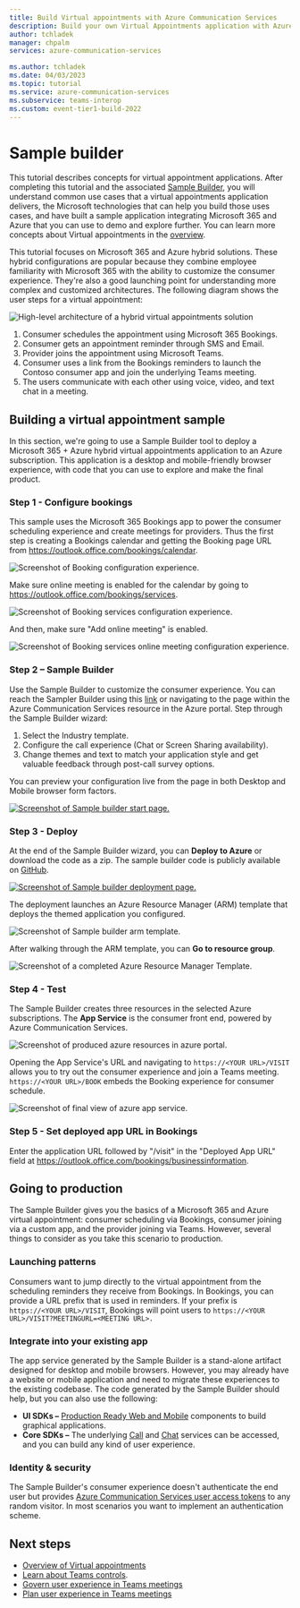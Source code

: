 ```yaml
---
title: Build Virtual appointments with Azure Communication Services
description: Build your own Virtual Appointments application with Azure Communication Services
author: tchladek
manager: chpalm
services: azure-communication-services

ms.author: tchladek
ms.date: 04/03/2023
ms.topic: tutorial
ms.service: azure-communication-services
ms.subservice: teams-interop
ms.custom: event-tier1-build-2022
---
```


# Sample builder

This tutorial describes concepts for virtual appointment applications. After completing this tutorial and the associated [Sample Builder](https://aka.ms/acs-sample-builder), you will understand common use cases that a virtual appointments application delivers, the Microsoft technologies that can help you build those uses cases, and have built a sample application integrating Microsoft 365 and Azure that you can use to demo and explore further. You can learn more concepts about Virtual appointments in the [overview](./overview.md).

This tutorial focuses on Microsoft 365 and Azure hybrid solutions. These hybrid configurations are popular because they combine employee familiarity with Microsoft 365 with the ability to customize the consumer experience. They're also a good launching point for understanding more complex and customized architectures. The following diagram shows the user steps for a virtual appointment:

![High-level architecture of a hybrid virtual appointments solution](../media/virtual-visits/virtual-visit-arch.svg)
1. Consumer schedules the appointment using Microsoft 365 Bookings.
2. Consumer gets an appointment reminder through SMS and Email.
3. Provider joins the appointment using Microsoft Teams.
4. Consumer uses a link from the Bookings reminders to launch the Contoso consumer app and join the underlying Teams meeting.
5. The users communicate with each other using voice, video, and text chat in a meeting.

## Building a virtual appointment sample
In this section, we're going to use a Sample Builder tool to deploy a Microsoft 365 + Azure hybrid virtual appointments application to an Azure subscription. This application is a desktop and mobile-friendly browser experience, with code that you can use to explore and make the final product. 

### Step 1 - Configure bookings

This sample uses the Microsoft 365 Bookings app to power the consumer scheduling experience and create meetings for providers. Thus the first step is creating a Bookings calendar and getting the Booking page URL from https://outlook.office.com/bookings/calendar.

![Screenshot of Booking configuration experience.](../media/virtual-visits/bookings-url.png)

Make sure online meeting is enabled for the calendar by going to https://outlook.office.com/bookings/services.

![Screenshot of Booking services configuration experience.](../media/virtual-visits/bookings-services.png)

And then, make sure "Add online meeting" is enabled.

![Screenshot of Booking services online meeting configuration experience.](../media/virtual-visits/bookings-services-online-meeting.png)


### Step 2 – Sample Builder
Use the Sample Builder to customize the consumer experience. You can reach the Sampler Builder using this [link](https://aka.ms/acs-sample-builder) or navigating to the page within the Azure Communication Services resource in the Azure portal. Step through the Sample Builder wizard:
1. Select the Industry template.
1. Configure the call experience (Chat or Screen Sharing availability).
1. Change themes and text to match your application style and get valuable feedback through post-call survey options.

You can preview your configuration live from the page in both Desktop and Mobile browser form factors.

[ ![Screenshot of Sample builder start page.](../media/virtual-visits/sample-builder-themes.png)](./media/virtual-visits/sample-builder-themes.png#lightbox)


### Step 3 - Deploy
At the end of the Sample Builder wizard, you can **Deploy to Azure** or download the code as a zip. The sample builder code is publicly available on [GitHub](https://github.com/Azure-Samples/communication-services-virtual-visits-js).

[ ![Screenshot of Sample builder deployment page.](../media/virtual-visits/sample-builder-landing.png)](./media/virtual-visits/sample-builder-landing.png#lightbox)

The deployment launches an Azure Resource Manager (ARM) template that deploys the themed application you configured.

![Screenshot of Sample builder arm template.](../media/virtual-visits/sample-builder-arm.png)

After walking through the ARM template, you can **Go to resource group**.

![Screenshot of a completed Azure Resource Manager Template.](../media/virtual-visits/azure-complete-deployment.png)

### Step 4 - Test
The Sample Builder creates three resources in the selected Azure subscriptions. The **App Service** is the consumer front end, powered by Azure Communication Services.

![Screenshot of produced azure resources in azure portal.](../media/virtual-visits/azure-resources.png)

Opening the App Service's URL and navigating to `https://<YOUR URL>/VISIT` allows you to try out the consumer experience and join a Teams meeting. `https://<YOUR URL>/BOOK` embeds the Booking experience for consumer schedule.

![Screenshot of final view of azure app service.](../media/virtual-visits/azure-resource-final.png)

### Step 5 - Set deployed app URL in Bookings 

Enter the application URL followed by "/visit" in the "Deployed App URL" field at https://outlook.office.com/bookings/businessinformation.

## Going to production
The Sample Builder gives you the basics of a Microsoft 365 and Azure virtual appointment: consumer scheduling via Bookings, consumer joining via a custom app, and the provider joining via Teams. However, several things to consider as you take this scenario to production.

### Launching patterns
Consumers want to jump directly to the virtual appointment from the scheduling reminders they receive from Bookings. In Bookings, you can provide a URL prefix that is used in reminders. If your prefix is `https://<YOUR URL>/VISIT`, Bookings will point users to `https://<YOUR URL>/VISIT?MEETINGURL=<MEETING URL>.`

### Integrate into your existing app
The app service generated by the Sample Builder is a stand-alone artifact designed for desktop and mobile browsers. However, you may already have a website or mobile application and need to migrate these experiences to the existing codebase. The code generated by the Sample Builder should help, but you can also use the following:
-  **UI SDKs –** [Production Ready Web and Mobile](../../concepts/ui-library/ui-library-overview.md) components to build graphical applications.
-  **Core SDKs –** The underlying [Call](../../quickstarts/voice-video-calling/get-started-teams-interop.md) and [Chat](../../quickstarts/chat/meeting-interop.md) services can be accessed, and you can build any kind of user experience.

### Identity & security
The Sample Builder's consumer experience doesn't authenticate the end user but provides [Azure Communication Services user access tokens](../../quickstarts/identity/access-tokens.md) to any random visitor. In most scenarios you want to implement an authentication scheme.

## Next steps
- [Overview of Virtual appointments](./overview.md)
- [Learn about Teams controls](../../concepts/interop/guest/teams-administration.md).
- [Govern user experience in Teams meetings](./govern-meeting-experience.md)
- [Plan user experience in Teams meetings](./plan-user-experience.md)
